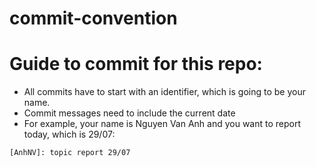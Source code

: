# commit-convention

# Guide to commit for this repo:

- All commits have to start with an identifier, which is going to be your name.
- Commit messages need to include the current date
- For example, your name is Nguyen Van Anh and you want to report today, which is 29/07:

```
[AnhNV]: topic report 29/07
```
